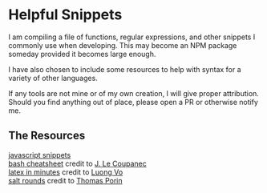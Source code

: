 # Helpful Snippets

I am compiling a file of functions, regular expressions, and other snippets I commonly use when developing. This may become an NPM package someday provided it becomes large enough.

I have also chosen to include some resources to help with syntax for a variety of other languages.

If any tools are not mine or of my own creation, I will give proper attribution. Should you find anything out of place, please open a PR or otherwise notify me.

## The Resources

[javascript snippets](./helpfulTools.js)  
[bash cheatsheet](./bash-cheatsheet.md) credit to [J. Le Coupanec](https://github.com/LeCoupa)  
[latex in minutes](./latex.md) credit to [Luong Vo](https://github.com/VoLuong)  
[salt rounds]('./salt-rounds.md') credit to [Thomas Porin](http://security.stackexchange.com/users/655/thomas-pornin)